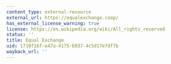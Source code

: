 ```yaml
---
content_type: external-resource
external_url: https://equalexchange.coop/
has_external_license_warning: true
license: https://en.wikipedia.org/wiki/All_rights_reserved
status: ''
title: Equal Exchange
uid: 1710f16f-e47a-4175-b937-4c5d17e7df7b
wayback_url: ''
---
```

